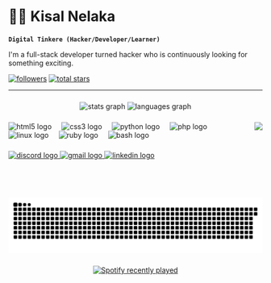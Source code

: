 # 🐱‍💻 Kisal Nelaka

**`Digital Tinkere (Hacker/Developer/Learner)`**

I'm a full-stack developer turned hacker who is continuously looking for something exciting.

   <p align="left">
      <a href="https://github.com/kisalnelaka?tab=followers">
         <img alt="followers" title="Follow me on Github" src="https://custom-icon-badges.demolab.com/github/followers/kisalnelaka?color=236ad3&labelColor=1155ba&style=for-the-badge&logo=person-add&label=Follow&logoColor=white"/></a>
      <a href="https://github.com/kisalnelaka?tab=repositories&sort=stargazers">
         <img alt="total stars" title="Total stars on GitHub" src="https://custom-icon-badges.demolab.com/github/stars/kisalnelaka?color=55960c&style=for-the-badge&labelColor=488207&logo=star"/></a>
   </p>

---

###

<div align="center">
  <img src="https://github-readme-stats.vercel.app/api?username=kisalnelaka&hide_title=false&hide_rank=false&show_icons=true&include_all_commits=true&count_private=true&disable_animations=false&theme=dracula&locale=en&hide_border=false" height="150" alt="stats graph"  />
  <img src="https://github-readme-stats.vercel.app/api/top-langs?username=kisalnelaka&locale=en&hide_title=false&layout=compact&card_width=320&langs_count=5&theme=dracula&hide_border=false" height="150" alt="languages graph"  />
</div>

###

<img align="right" height="150" src="https://media.giphy.com/media/f3KwliaH4MLtli8z7D/giphy.gif"  />

###

<div align="left">
  <img src="https://cdn.jsdelivr.net/gh/devicons/devicon/icons/html5/html5-original.svg" height="30" alt="html5 logo"  />
  <img width="12" />
  <img src="https://cdn.jsdelivr.net/gh/devicons/devicon/icons/css3/css3-original.svg" height="30" alt="css3 logo"  />
  <img width="12" />
  <img src="https://cdn.jsdelivr.net/gh/devicons/devicon/icons/python/python-original.svg" height="30" alt="python logo"  />
  <img width="12" />
  <img src="https://cdn.jsdelivr.net/gh/devicons/devicon/icons/php/php-original.svg" height="30" alt="php logo"  />
  <img width="12" />
  <img src="https://cdn.jsdelivr.net/gh/devicons/devicon/icons/linux/linux-original.svg" height="30" alt="linux logo"  />
  <img width="12" />
  <img src="https://cdn.jsdelivr.net/gh/devicons/devicon/icons/ruby/ruby-original.svg" height="30" alt="ruby logo"  />
  <img width="12" />
  <img src="https://cdn.jsdelivr.net/gh/devicons/devicon/icons/bash/bash-original.svg" height="30" alt="bash logo"  />
</div>

###

<div align="left">
  <a href="https://discord.com/956114323774795816" target="_blank">
    <img src="https://img.shields.io/static/v1?message=Discord&logo=discord&label=&color=7289DA&logoColor=white&labelColor=&style=for-the-badge" height="35" alt="discord logo"  />
  </a>
  <a href="kisalnelaka6@gmail.com" target="_blank">
    <img src="https://img.shields.io/static/v1?message=Gmail&logo=gmail&label=&color=D14836&logoColor=white&labelColor=&style=for-the-badge" height="35" alt="gmail logo"  />
  </a>
  <a href="https://www.linkedin.com/in/kisalnelaka" target="_blank">
    <img src="https://img.shields.io/static/v1?message=LinkedIn&logo=linkedin&label=&color=0077B5&logoColor=white&labelColor=&style=for-the-badge" height="35" alt="linkedin logo"  />
  </a>
</div>

###

<br clear="both">

<img src="https://raw.githubusercontent.com/kisalnelaka/kisalnelaka/output/snake.svg" alt="Snake animation" />

###

<div align="center">
  <a href="https://open.spotify.com/user/jf6cnrnlzyrfj546v4qh0nfkg">
    <img src="https://spotify-recently-played-readme.vercel.app/api?user=jf6cnrnlzyrfj546v4qh0nfkg&count=5&unique=true" alt="Spotify recently played"  />
  </a>
</div>

###

